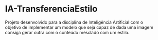 # IA-TransferenciaEstilo
Projeto desenvolvido para a disciplina de Inteligência Artificial com o objetivo de implementar um modelo que seja capaz de dada uma imagem consiga gerar outra com o conteúdo mesclado com um estilo.
